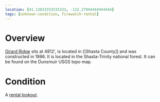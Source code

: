 ```yaml
---
location: [41.12833333333333, -122.27944444444444]
tags: [unknown-condition, firewatch-rental]
---
```


# Overview

[Girard Ridge](http://www.peakbagging.com/CALookoutPhotos/GirardRidge.html) sits at 4812', is located in [[Shasta County]] and was constructed in 1986. It is located in the Shasta-Trinity national forest. It can be found on the Dunsmuir USGS topo map.

# Condition

A [rental lookout](http://www.recreation.gov/camping/Girard_Ridge_Lookout/r/campgroundDetails.do?contractCode=NRSO&parkId=75268&topTabIndex=Search).